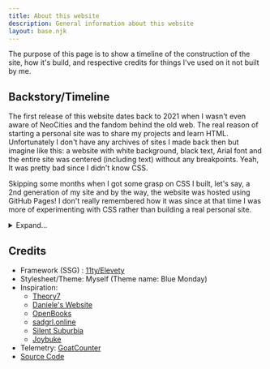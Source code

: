 ```yaml
---
title: About this website
description: General information about this website
layout: base.njk
---
```


The purpose of this page is to show a timeline of the construction of the site, how it's build, and respective credits for things I've used on it not built by me.

## Backstory/Timeline

The first release of this website dates back to 2021 when I wasn't even aware of NeoCities and the fandom behind the old web. The real reason of starting a personal site was to share my projects and learn HTML. Unfortunately I don't have any archives of sites I made back then but imagine like this: a website with white background, black text, Arial font and the entire site was centered (including text) without any breakpoints. Yeah, It was pretty bad since I didn't know CSS.

Skipping some months when I got some grasp on CSS I built, let's say, a 2nd generation of my site and by the way, the website was hosted using GitHub Pages! I don't really remembered how it was since at that time I was more of experimenting with CSS rather than building a real personal site.

<details>
<summary>Expand...</summary>

### 2022

In 2022 I decided to go more professional, I even got a custom domain which was `reduxflakes.ga` and was still hosted using GitHub Pages. Now at this time I was on fire, every month the site had a completly different design which means I will divide this year in the months where a redesign happened. Keep in mind there were a lot more designs which never got released and since it's more than 10 screenshots I will only show major releases.

#### August

{% figure "/static/images/personal/website-timeline/website_aug_2022.webp", "My website - August 2022" %}

#### September

The September website was the one that I was actually proud, it was built using Astro 1.0 and was heavely inspired by [kdrag0n.dev](https://kdrag0n.dev/) website with the only difference being the blog page. I don't have any archives and the only screenshot I have is when I was developing the posts card on the blog page.

{% figure "/static/images/personal/website-timeline/website_sep_2022.webp", "Blog posts section - September 2022" %}

#### December

In December I decided to redesign the site to be more simple and create more content for it (I also moved to Jekyll), that is also when I started using Mastodon a lot more and since I'm on [Fosstodon](https://fosstodon.org/) and I follow one of the project managers being [Kev Quirk](https://kevquirk.com/) I got the inspiration of his minimal site and since he has a CSS framework called [Simple.css](https://simplecss.org/) I got inspired into also recreating that. Even though I haven't archived that site I did made a lot of development logs on my Discord server so I have some prints to show how it looked! 😊

{% figure "/static/images/personal/website-timeline/website_dec_2022.webp", "My website in December 2022" %}

You can also check one of my projects that never saw the light of day.

### 2023

#### January

2023 is interesting... So some people might know me from the SurfScape project which at the time was dead and was still called NetFind. So you might be thinking, why are you talking about this? Well I had the idea to revice it into a personal site, however I still built a new iteration of the site before that. This version was going to be hosted on GitHub but after a few days I abandoned the idea. Since I used Linux, I had the idea to add a little terminal with neofetch to show some information about me, similar to the old site which this one was built on top off.

{% figure "/static/images/personal/website-timeline/website_beta_jan_2023_1.webp", "Beta version of the site - January 2023" %}

It even had a download and archive page!

{% figure "/static/images/personal/website-timeline/website_beta_jan_2023_2.webp", "Downloads section - January 2023" %}

At this time I was already aware of NeoCities and was watching it's community for like a month to see how it worked and if it was suitable for creating the next iteration of my site, and so that's what I did, created an account and started building the next site with the idea I had at the start of the year. The main reason behind my move was [OpenBooks]()
I joined their server and I really enjoyed the idea behind personal sites and the old web aesthetics, afterall I love old tech!

So I picked up NetFind and made it online again on NeoCities, and then created eversoul. The reason behind the name was because since it was a personal site I wanted a name that conveyed that so that's why I chose eversoul, another reason is what I talked about earlier, this site was originated from the old NetFind and that was a web portal and so I decided to create a different name for my site to show people that it was more than a simple personal site.

{% figure "/static/images/personal/website-timeline/eversoul_jan_2023.webp", "Development screenshot of eversoul - January 2023" %}

As you can see, I was really into pixel art, and I even added a CRT-like animation to it! Now keep in mind this website did evolve a lot more that it seems on the screenshot, there was a time I had a theme engine with 3 different themes for the site, one was inspired by the Luna theme from Windows XP!

#### February

In February I finally decided to "kill off" NetFind and combine both eversoul and the rest of NetFind into the same site. The name was still the same with the only difference being that it starts with a capital letter and the text is italic like this: _Eversoul_. Fortunately I did [archive the site to Archive.org](https://web.archive.org/web/20230215201839/https://eversoul.neocities.org/).

{% figure "/static/images/personal/website-timeline/eversoul_feb_2023.webp", "Development screenshot of eversoul - January 2023" %}

#### March

In March I decided to change the name of Eversoul again and to what? Well, I changed it to NetFind again. I will not gonna talk about it a lot since it's not really related to this site.

#### April

NetFind finally released as a beta with a new design aesthetic since after changing the name to NetFind the design remained the same.

However I did come back with my personal website, this is possibly the biggest overhaul ever since it stayed quite updated. I decided to go with a minimal design this time but still having some pixel art around from eversoul.

{% figure "/static/images/personal/website-timeline/website_apr_2023.webp", "Initial release of the new website - April 2023" %}

I have made [archives to archive.org](https://web.archive.org/web/20230424185047/https://reduxflakes.neocities.org/) for anyone interested at the time!

#### May

At the end of May I decided to go all minimal after seing [Bradley Taunt](https://bt.ht/) old website. But even then I wasn't sure about it.

{% figure "/static/images/personal/website-timeline/website_may_2023.webp", "Website minimal update - May 2023" %}

[Archive of the site](https://web.archive.org/web/20230531144916/https://reduxflakes.neocities.org/).

#### October

After some months of inactivity since I was working on SurfScape and had a vacation, in October I finally decided to pick up my website again, same with the last one, I decided go minimalist but with some changes on the design to make it, let's say, more modern.

{% figure "/static/images/personal/website-timeline/website_oct_2023.webp", "Website minimal redesign - October 2023" %}

[Archive of the site](https://web.archive.org/web/20231005084656/https://reduxflakes.neocities.org/).

#### December - Today

And we've reached the end! Yeah as you can see this website has quite some "history", I also hope that the current version will stay the same as in, no major redesigns, there will always be small fixes and improvements but if I decide to redesign, the current site will be archived but I hope that doesn't happen. Bye or check the [credits](#credits) section. ☺️

</details>

## Credits

- Framework (SSG) : [11ty/Elevety](https://www.11ty.dev/)
- Stylesheet/Theme: Myself (Theme name: Blue Monday)
- Inspiration:
  - [Theory7](https://web.archive.org/web/20021003075313/http://www.theory7.com:80/splash1024.html)
  - [Daniele's Website](https://daniele63.neocities.org/)
  - [OpenBooks](https://openbooks.neocities.org/)
  - [sadgrl.online](https://sadgrl.online/)
  - [Silent Suburbia](https://silentsuburbia.neocities.org/)
  - [Joybuke](https://joybuke.neocities.org/)
- Telemetry: [GoatCounter](https://www.goatcounter.com/)
- [Source Code](https://github.com/ReduxFlakes/website)
